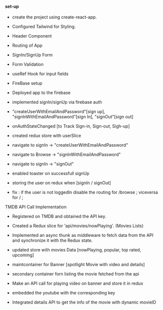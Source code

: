 #### set-up

- create the project using create-react-app.
- Configured Tailwind for Styling.
- Header Component
- Routing of App
- SignIn/SignUp Form
- Form Validation
- useRef Hook for input fields
- FireBase setup
- Deployed app to the firebase
- implemented signIn/signUp via firebase auth
- "createUserWithEmailAndPassword"[sign up], "signInWithEmailAndPassword"[sign In],
"signOut"[sign out]
- onAuthStateChanged [to Track Sign-in, Sign-out, Sigh-up]
- created redux store with userSlice

- navigate to signIn -> "createUserWithEmailAndPassword"
- navigate to Browse -> "signInWithEmailAndPassword"
- navigate to signIn -> "signOut"

- enabled toaster on successfull signUp
- storing the user on redux when [signIn / signOut]
- fix : if the user is not loggedIn disable the routing for /browse ; viceversa for / ;


TMDB API Call Implementation

- Registered on TMDB and obtained the API key.
- Created a Redux slice for 'api/movies/nowPlaying'. (Movies Lists)
- Implemented an async thunk as middleware to fetch data from the API and synchronize it with the Redux state.
- updated store with movies Data [nowPlaying, popular, top rated, upcoming]
- maintcontainer for Banner [spotlight Movie with video and details]
- secondary container forn listing the movie fetched from the api
- Make an API call for playing video on banner and store it in redux
- embedded the youtube with the corresponding key

- Integrated details API to get the info of the movie with dynamic movieID


